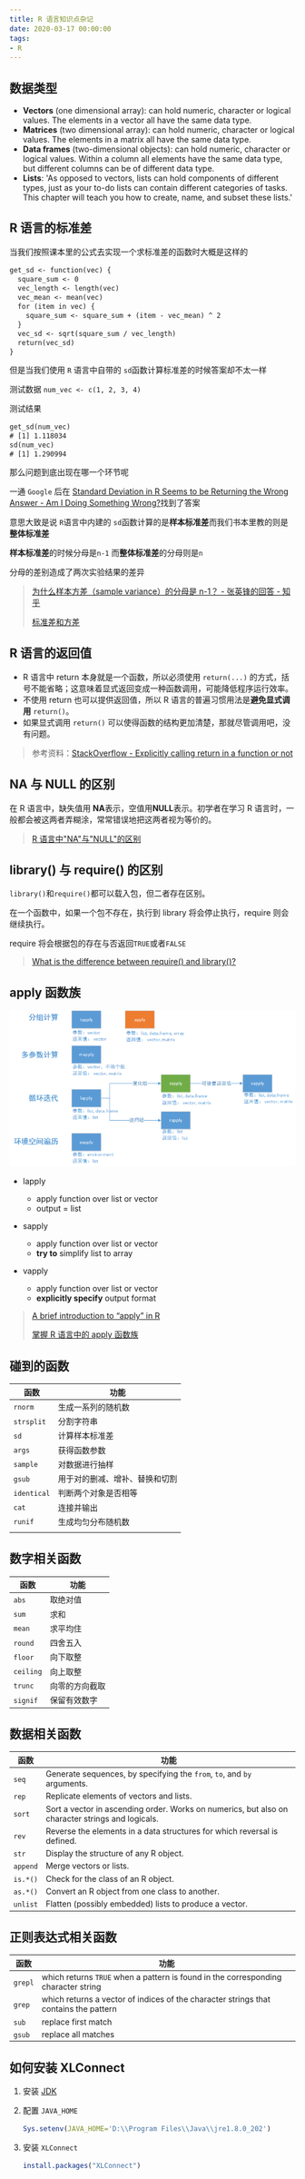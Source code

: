 ```yaml
---
title: R 语言知识点杂记
date: 2020-03-17 00:00:00
tags:
- R
---
```


## 数据类型

- **Vectors** (one dimensional array): can hold numeric, character or logical values. The elements in a vector all have the same data type.
- **Matrices** (two dimensional array): can hold numeric, character or logical values. The elements in a matrix all have the same data type.
- **Data frames** (two-dimensional objects): can hold numeric, character or logical values. Within a column all elements have the same data type, but different columns can be of different data type.
- **Lists**: 'As opposed to vectors, lists can hold components of different types, just as your to-do lists can contain different categories of tasks. This chapter will teach you how to create, name, and subset these lists.'

## R 语言的标准差

当我们按照课本里的公式去实现一个求标准差的函数时大概是这样的

```rgit 
get_sd <- function(vec) {
  square_sum <- 0
  vec_length <- length(vec)
  vec_mean <- mean(vec)
  for (item in vec) {
    square_sum <- square_sum + (item - vec_mean) ^ 2
  }
  vec_sd <- sqrt(square_sum / vec_length)
  return(vec_sd)
}
```

但是当我们使用 `R` 语言中自带的 `sd`函数计算标准差的时候答案却不太一样

测试数据 `num_vec <- c(1, 2, 3, 4)`

测试结果

```rgit 
get_sd(num_vec)
# [1] 1.118034
sd(num_vec)
# [1] 1.290994
```

那么问题到底出现在哪一个环节呢

一通 `Google` 后在 [Standard Deviation in R Seems to be Returning the Wrong Answer - Am I Doing Something Wrong?](https://stackoverflow.com/questions/6457755/standard-deviation-in-r-seems-to-be-returning-the-wrong-answer-am-i-doing-some)找到了答案

意思大致是说 `R`语言中内建的 `sd`函数计算的是**样本标准差**而我们书本里教的则是**整体标准差**

**样本标准差**的时候分母是`n-1` 而**整体标准差**的分母则是`n`

分母的差别造成了两次实验结果的差异

> [为什么样本方差（sample variance）的分母是 n-1？ - 张英锋的回答 - 知乎](https://www.zhihu.com/question/20099757/answer/658048814)
>
> [标准差和方差](https://www.shuxuele.com/data/standard-deviation.html)

## R 语言的返回值

- R 语言中 return 本身就是一个函数，所以必须使用 `return(...)` 的方式，括号不能省略；这意味着显式返回变成一种函数调用，可能降低程序运行效率。
- 不使用 return 也可以提供返回值，所以 R 语言的普遍习惯用法是**避免显式调用** `return()`。
- 如果显式调用 `return()` 可以使得函数的结构更加清楚，那就尽管调用吧，没有问题。

> 参考资料：[StackOverflow - Explicitly calling return in a function or not](https://link.zhihu.com/?target=http%3A//stackoverflow.com/questions/11738823/explicitly-calling-return-in-a-function-or-not)

## NA 与 NULL 的区别

在 R 语言中，缺失值用 **NA**表示，空值用**NULL**表示。初学者在学习 R 语言时，一般都会被这两者弄糊涂，常常错误地把这两者视为等价的。

> [R 语言中"NA"与"NULL"的区别](https://www.cnblogs.com/100thMountain/archive/2012/12/12/2815212.html)

## library() 与 require() 的区别

`library()`和`require()`都可以载入包，但二者存在区别。

在一个函数中，如果一个包不存在，执行到 library 将会停止执行，require 则会继续执行。

require 将会根据包的存在与否返回`TRUE`或者`FALSE`

> [What is the difference between require() and library()?](https://stackoverflow.com/questions/5595512/what-is-the-difference-between-require-and-library)

## apply 函数族

![20](/images/20.png)

- lapply

  - apply function over list or vector
  - output = list

- sapply

  - apply function over list or vector
  - **try to** simplify list to array

- vapply

  - apply function over list or vector
  - **explicitly specify** output format

> [A brief introduction to “apply” in R](https://nsaunders.wordpress.com/2010/08/20/a-brief-introduction-to-apply-in-r/)
>
> [掌握 R 语言中的 apply 函数族](http://blog.fens.me/r-apply/)

## 碰到的函数

| 函数        | 功能                           |
| ----------- | ------------------------------ |
| `rnorm`     | 生成一系列的随机数             |
| `strsplit`  | 分割字符串                     |
| `sd`        | 计算样本标准差                 |
| `args`      | 获得函数参数                   |
| `sample`    | 对数据进行抽样                 |
| `gsub`      | 用于对的删减、增补、替换和切割 |
| `identical` | 判断两个对象是否相等           |
| `cat`       | 连接并输出                     |
| `runif`     | 生成均匀分布随机数             |
|             |                                |

## 数字相关函数

| 函数      | 功能           |
| --------- | -------------- |
| `abs`     | 取绝对值       |
| `sum`     | 求和           |
| `mean`    | 求平均住       |
| `round`   | 四舍五入       |
| `floor`   | 向下取整       |
| `ceiling` | 向上取整       |
| `trunc`   | 向零的方向截取 |
| `signif`  | 保留有效数字   |

## 数据相关函数

| 函数     | 功能                                                                                             |
| -------- | ------------------------------------------------------------------------------------------------ |
| `seq`    | Generate sequences, by specifying the `from`, `to`, and `by` arguments.                          |
| `rep`    | Replicate elements of vectors and lists.                                                         |
| `sort`   | Sort a vector in ascending order. Works on numerics, but also on character strings and logicals. |
| `rev`    | Reverse the elements in a data structures for which reversal is defined.                         |
| `str`    | Display the structure of any R object.                                                           |
| `append` | Merge vectors or lists.                                                                          |
| `is.*()` | Check for the class of an R object.                                                              |
| `as.*()` | Convert an R object from one class to another.                                                   |
| `unlist` | Flatten (possibly embedded) lists to produce a vector.                                           |

## 正则表达式相关函数

| 函数    | 功能                                                         |
| ------- | ------------------------------------------------------------ |
| `grepl` | which returns `TRUE` when a pattern is found in the corresponding character string |
| `grep`  | which returns a vector of indices of the character strings that contains the pattern |
| `sub`   | replace first match                                          |
| `gsub`  | replace all matches                                          |

## 如何安装 XLConnect 

1. 安装 [JDK](https://mirrors.huaweicloud.com/java/jdk/)

2. 配置 `JAVA_HOME`

   ```r
   Sys.setenv(JAVA_HOME='D:\\Program Files\\Java\\jre1.8.0_202')
   ```

3. 安装 `XLConnect`

   ```r
   install.packages("XLConnect")
   ```

   

